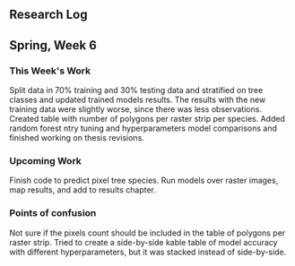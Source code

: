 ## Research Log


Spring, Week 6
----------------
  
### This Week's Work

Split data in 70% training and 30% testing data and stratified on tree classes and updated trained models results. The results with the new training data were slightly worse, since there was less observations. Created table with number of polygons per raster strip per species. Added random forest ntry tuning and hyperparameters model comparisons and finished working on thesis revisions.

### Upcoming Work

Finish code to predict pixel tree species. Run models over raster images, map results, and add to results chapter.

### Points of confusion

Not sure if the pixels count should be included in the table of polygons per raster strip. Tried to create a side-by-side kable table of model accuracy with different hyperparameters, but it was stacked instead of side-by-side.

